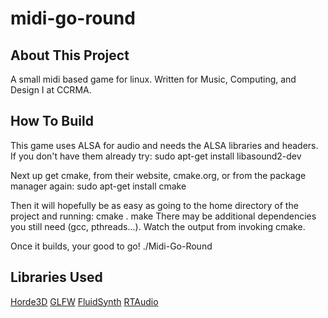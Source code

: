 midi-go-round
=============

About This Project
------------------

A small midi based game for linux. Written for Music, Computing, and Design I at CCRMA.

How To Build
------------

This game uses ALSA for audio and needs the ALSA libraries and headers. If you don't have them already try:
    sudo apt-get install libasound2-dev

Next up get cmake, from their website, cmake.org, or from the package manager again:
    sudo apt-get install cmake

Then it will hopefully be as easy as going to the home directory of the project and running:
    cmake .
    make
There may be additional dependencies you still need (gcc, pthreads...). Watch the output from invoking cmake.

Once it builds, your good to go!
    ./Midi-Go-Round

Libraries Used
--------------

[Horde3D](www.horde3d.org)
[GLFW](www.glfw.org)
[FluidSynth](www.fluidsynth.org)
[RTAudio](www.music.mcgill.ca/~gary/rtaudio/)